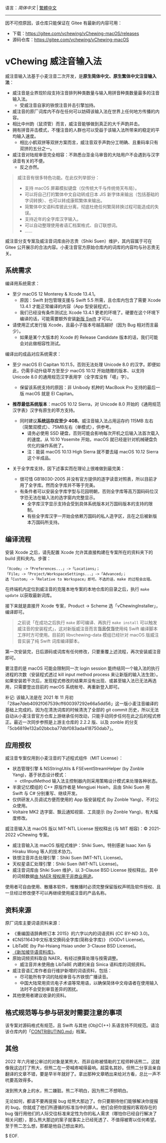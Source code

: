 语言：*简体中文* | [繁體中文](./README-CHT.md)

---

因不可控原因，该仓库只能保证在 Gitee 有最新的内容可用：

- 下载：https://gitee.com/vchewing/vChewing-macOS/releases
- 源码仓库：https://gitee.com/vchewing/vChewing-macOS

# vChewing 威注音输入法

威注音输入法基于小麦注音二次开发，是**原生简体中文、原生繁体中文注音输入法**：

- 威注音是业界现阶段支持注音排列种类数量与输入用拼音种类数量最多的注音输入法。
  - 受威注音自家的铁恨注音并击引擎加持。
- 威注音的原厂词库内不存在任何可以妨碍该输入法在世界上任何地方传播的内容。
- 相比中州韵（鼠须管）而言，威注音能够做到真正的大千声韵并击。
- 拥有拼音并击模式，不懂注音的人群也可以受益于该输入法所带来的稳定的平均输入速度。
  - 相比小鹤双拼等双拼方案而言，威注音双手声韵分工明确、且重码率只有双拼的五分之一。
- 威注音对陆规审音完全相容：不熟悉台澎金马审音的大陆用户不会遇到与汉字读音有关的不便。
  - 反之亦然。

>威注音有很多特色功能。在此仅列举部分：
>- 支持 macOS 屏幕模拟键盘（仅传统大千与传统倚天布局）。
>- 可以将自己打的繁体中文自动转成日本 JIS 新字体来输出（包括基础的字词转换）、也可以转成康熙繁体来输出。
>- 简繁体中文语料库彼此分离，彻底杜绝任何繁简转换过程可能造成的失误。
>- 支持近年的全字库汉字输入。
>- 可以自动整理使用者语汇档案格式、自订联想词。
>- ……

威注音分支专案及威注音词库由孙志贵（Shiki Suen）维护，其内容属于可在 Gitee 公开展示的合法内容。小麦注音官方原始仓库内的词库的内容均与孙志贵无关。

## 系统需求

编译用系统需求：

- 至少 macOS 12 Monterey & Xcode 13.4.1。
    - 原因：Swift 封包管理支援与 Swift 5.5 所需，且仓库内包含了需要 Xcode 13.4.1 才能正常编译的内容（App 型安装程式）。
    - 我们已经没有条件测试比 Xcode 13.4.1 更老的环境了。硬要在这个环境下编译的话，可能需要额外安装[新版 Swift](https://www.swift.org/download/) 才可以。
- 请使用正式发行版 Xcode，且最小子版本号越高越好（因为 Bug 相对而言最少）。
    - 如果是某个大版本的 Xcode 的 Release Candidate 版本的话，我们可能会对此做相容性测试。

编译出的成品对应系统需求：

- 至少 macOS El Capitan 10.11.5，否则无法处理 Unicode 8.0 的汉字。即便如此，仍需手动升级苹方至至少 macOS 10.12 开始随赠的版本、以支持 Unicode 8.0 的通用规范汉字表用字（全字库没有「𫫇」字）。
  - 保留该系统支持的原因：非 Unibody 机种的 MacBook Pro 支持的最后一版 macOS 就是 El Capitan。

- **推荐最低系统版本**：macOS 10.12 Sierra，对 Unicode 8.0 开始的《通用规范汉字表》汉字有原生的苹方支持。

  - 同时建议**系统运存应至少 4GB**。威注音输入法占用运存约 115MB 左右（简繁双模式）、75MB左右（单模式），供参考。
    - 请务必使用 SSD 硬盘，否则可能会影响每次开机之后输入法首次载入的速度。从 10.10 Yosemite 开始，macOS 就已经是针对机械硬盘负优化的操作系统了。
    - 注：能装 macOS 10.13 High Sierra 就不要去碰 macOS 10.12 Sierra 这个半成品。

- 关于全字库支持，因下述事实而在理论上很难做到最完美：

  - 很可惜 GB18030-2005 并没有官方提供的逐字读音对照表，所以目前才用了全字库。然而全字库并不等于完美。
  - 有条件者可以安装全字库字型与花园明朝，否则全字库等高万国码码位汉字恐无法在输入法的选字窗内完整显示。
    - 全字库汉字显示支持会受到具体系统版本对万国码版本的支持的限制。
    - 有些全字库汉字一开始会依赖万国码的私人造字区，且在之后被新版本万国码所支持。

## 编译流程

安装 Xcode 之后，请先配置 Xcode 允许其直接构建在专案所在的资料夹下的 build 资料夹内。步骤：
```
「Xcode」->「Preferences...」->「Locations」；
「File」->「Project/WorkspaceSettings...」->「Advanced」；
选「Custom」->「Relative to Workspace」即可。不选的话，make 的过程会出错。
```
在终端机内定位到威注音的克隆本地专案的本地仓库的目录之后，执行 `make update` 以获取最新词库。

接下来就是直接开 Xcode 专案，Product -> Scheme 选「vChewingInstaller」，编译即可。

> 之前说「在成功之后执行 `make` 即可编译、再执行 `make install` 可以触发威注音的安装程式」，这对新版威注音而言**当且仅当**使用纯 Swift 编译脚本工序时方可使用。目前的 libvchewing-data 模组已经针对 macOS 版威注音实装了纯 Swift 词库编译脚本。

第一次安装完，日后源码或词库有任何修改，只要重覆上述流程，再次安装威注音即可。

要注意的是 macOS 可能会限制同一次 login session 能终结同一个输入法的执行进程的次数（安装程式透过 kill input method process 来让新版的输入法生效）。如果安装若干次后，发现程式修改的结果并没有出现、或甚至输入法已无法再选用，只需要登出目前的 macOS 系统帐号、再重新登入即可。

补记: 该输入法是在 2021 年 11 月初「28ae7deb4092f067539cff600397292e66a5dd56」这一版小麦注音编译的基础上完成的。因为在清洗词库的时候清洗了全部的 git commit 历史，所以无法自动从小麦注音官方仓库上游继承任何改动，只能手动同步任何在此之后的程式修正。最近一次同步参照是上游主仓库的 2.2.2 版、以及 zonble 的分支「5cb6819e132a02bbcba77dbf083ada418750dab7」。

## 应用授权

威注音专案仅用到小麦注音的下述程式组件（MIT License）：

- 状态管理引擎 & NSStringUtils & FSEventStreamHelper (by Zonble Yang)，基于状态设计模式：
  - ctlInputMethod 输入法主控制器内则采用策略设计模式来处理各种状态。
- 半衰记忆模组的 C++ 原版作者是 Mengjuei Hsieh，且由 Shiki Suen 用 Swift 与 C# 分别重写、继续开发。
- 仅供研发人员调试方便而使用的 App 版安装程式 (by Zonble Yang)，不对公众使用。
- Voltaire MK2 选字窗、飘云通知视窗、工具提示 (by Zonble Yang)，有大幅度修改。

威注音输入法 macOS 版以 MIT-NTL License 授权释出 (与 MIT 相容)：© 2021-2022 vChewing 专案。

- 威注音输入法 macOS 版程式维护：Shiki Suen。特别感谢 Isaac Xen 与 Hiraku Wong 等人的技术协力。
- 铁恨注音并击处理引擎：Shiki Suen (MIT-NTL License)。
- 天权星语汇处理引擎：Shiki Suen (MIT-NTL License)。
- 威注音词库由 Shiki Suen 维护，以 3-Clause BSD License 授权释出。其中的词频数据[由 NAER 授权用于非商业用途](https://twitter.com/ShikiSuen/status/1479329302713831424)。

使用者可自由使用、散播本软件，惟散播时必须完整保留版权声明及软件授权、且一旦经过修改便不可以再继续使用威注音的产品名称。

## 资料来源

原厂词库主要词语资料来源：

- 《重编国语辞典修订本 2015》的六字以内的词语资料 (CC BY-ND 3.0)。
- 《CNS11643中文标准交换码全字库(简称全字库)》 (OGDv1 License)。
- LibTaBE (by Pai-Hsiang Hsiao under 3-Clause BSD License)。
- [《新加坡华语资料库》](https://www.languagecouncils.sg/mandarin/ch/learning-resources/singaporean-mandarin-database)。
- 原始词频资料取自 NAER，有经过换算处理与按需调整。
    - 威注音并未使用由 LibTaBE 内建的来自 Sinica 语料库的词频资料。
- 威注音语汇库作者自行维护新增的词语资料，包括：
    - 尽可能所有字词的陆规审音与齐铁恨广播读音。
    - 中国大陆常用资讯电子术语等常用语，以确保简体中文母语者在使用输入法时不会受到审音差异的困扰。
- 其他使用者建议收录的资料。

## 格式规范等与参与研发时需要注意的事项

该专案对源码格式有规范，且 Swift 与其他 (Obj)C(++) 系语言持不同规范。请洽该仓库内的「[CONTRIBUTING.md](./CONTRIBUTING.md)」档案。

## 其他

2022 年六月被公审过的对象是某熊大、而非自称被情勒的工程师幹话熊二。这就像我这边打了熊大，但熊二在一旁喊疼喊得最响。超莫名其妙。但熊二分享且亲自翻译的文章不错，要是早半年就好了。拿出那种文章晒出来给对方看，总比一声不吭要高效得多。

泼到熊大身上的水，熊二嫌脏。熊二不明白，因为熊二不想明白。

无论如何，都请不要再提报 bug 给熊大那边了。你只要期待他们能够解决你提报的 bug，你就成了他们所遵循的标准当中的罪人。他们会把你提报的客观存在的 bug 强行用他们的人际交往标准来定性为你的私人需求（哪怕你已经自行解决了相关问题），那么熊大那边的案子就事实上已经死透了、不值得被寄以任何希望。至于熊二怎么想，那都是他自己想出来的。

$ EOF.
